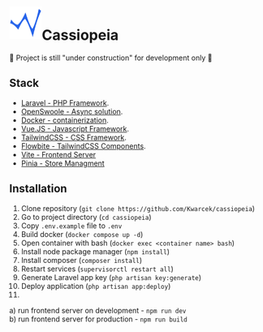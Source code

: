 <img src="https://raw.githubusercontent.com/Kwarcek/cassiopeia/master/frontend/assets/images/cassiopeia-logo.svg" align="left" style="width: 4rem; height: 4rem; vertical-align: bottom;" />
<h1>Cassiopeia</h1>

🚧 Project is still "under construction" for development only 🚧

## Stack
- [Laravel - PHP Framework](https://laravel.com/).
- [OpenSwoole - Async solution](https://openswoole.com/).
- [Docker - containerization](https://www.docker.com/).
- [Vue.JS - Javascript Framework](https://vuejs.org/).
- [TailwindCSS - CSS Framework](https://tailwindcss.com/).
- [Flowbite - TailwindCSS Components](https://flowbite.com/).
- [Vite - Frontend Server](https://vitejs.dev/)
- [Pinia - Store Managment](https://pinia.vuejs.org/)

## Installation
1. Clone repository (`git clone https://github.com/Kwarcek/cassiopeia`)
2. Go to project directory (`cd cassiopeia`)
3. Copy `.env.example` file to `.env`
4. Build docker (`docker compose up -d`)
5. Open container with bash (`docker exec <container name> bash`)
6. Install node package manager (`npm install`)
7. Install composer (`composer install`)
8. Restart services (`supervisorctl restart all`)
9. Generate Laravel app key (`php artisan key:generate`)
10. Deploy application (`php artisan app:deploy`)
11.
a) run frontend server on development - `npm run dev`    
b) run frontend server for production - `npm run build`

